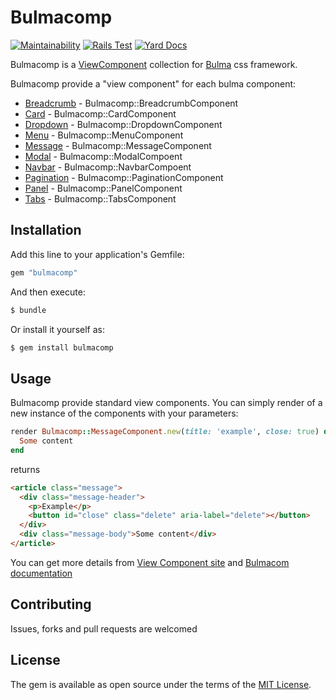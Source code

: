 # Bulmacomp
[![Maintainability](https://api.codeclimate.com/v1/badges/b44e91b4f303eb7962b3/maintainability)](https://codeclimate.com/github/isprambiente/bulmacomp/maintainability)
[![Rails Test](https://github.com/isprambiente/bulmacomp/actions/workflows/rubyonrails.yml/badge.svg)](https://github.com/isprambiente/bulmacomp/actions/workflows/rubyonrails.yml)
[![Yard Docs](http://img.shields.io/badge/yard-docs-blue.svg)](https://www.rubydoc.info/github/isprambiente/bulmacomp)


Bulmacomp is a [ViewComponent](https://viewcomponent.org/) collection for [Bulma](https://bulma.io/) css framework.

Bulmacomp provide a "view component" for each bulma component:

* [Breadcrumb](https://bulma.io/documentation/components/breadcrumb/) - Bulmacomp::BreadcrumbComponent
* [Card](https://bulma.io/documentation/components/card/) - Bulmacomp::CardComponent
* [Dropdown](https://bulma.io/documentation/components/dropdown/) - Bulmacomp::DropdownComponent
* [Menu](https://bulma.io/documentation/components/menu/) - Bulmacomp::MenuComponent
* [Message](https://bulma.io/documentation/components/message/) - Bulmacomp::MessageComponent
* [Modal](https://bulma.io/documentation/components/modal/) - Bulmacomp::ModalCompoent
* [Navbar](https://bulma.io/documentation/components/navbar/) - Bulmacomp::NavbarCompoent
* [Pagination](https://bulma.io/documentation/components/pagination/) - Bulmacomp::PaginationComponent
* [Panel](https://bulma.io/documentation/components/panel/) - Bulmacomp::PanelComponent
* [Tabs](https://bulma.io/documentation/components/tabs/) - Bulmacomp::TabsComponent

## Installation
Add this line to your application's Gemfile:

```ruby
gem "bulmacomp"
```

And then execute:
```bash
$ bundle
```

Or install it yourself as:
```bash
$ gem install bulmacomp
```

## Usage
Bulmacomp provide standard view components. You can simply render of a new instance of the components with your parameters:
```ruby
render Bulmacomp::MessageComponent.new(title: 'example', close: true) do
  Some content
end
```
returns
```html
<article class="message">
  <div class="message-header">
    <p>Example</p>
    <button id="close" class="delete" aria-label="delete"></button>
  </div>
  <div class="message-body">Some content</div>
</article>
```
You can get more details from [View Component site](https://viewcomponent.org/) and [Bulmacom documentation](https://rubydoc.info/github/isprambiente/bulmacomp/main)

## Contributing
Issues, forks and pull requests are welcomed

## License
The gem is available as open source under the terms of the [MIT License](https://opensource.org/licenses/MIT).

